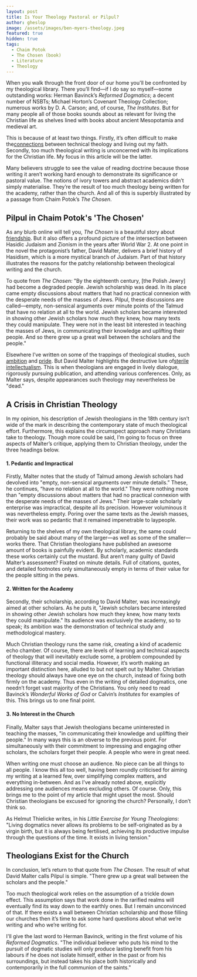 ```yaml
---
layout: post
title: Is Your Theology Pastoral or Pilpul?
author: gheslop
image: /assets/images/ben-myers-theology.jpeg
featured: true
hidden: true
tags:
  - Chaim Potok
  - The Chosen (book)
  - Literature
  - Theology
---
```

When you walk through the front door of our home you'll be confronted by my theological library. There you’ll find—if I do say so myself—some outstanding works: Herman Bavinck’s *Reformed Dogmatics*; a decent number of NSBTs; Michael Horton’s Covenant Theology Collection; numerous works by D. A. Carson; and, of course, *The Institutes*. But for many people all of those books sounds about as relevant for living the Christian life as shelves lined with books about ancient Mesopotamia and medieval art.

This is because of at least two things. Firstly, it’s often difficult to make the[connections](https://rekindle.co.za/content/2021-12-02-trinity) between technical theology and living out my faith. Secondly, too much theological writing is unconcerned with its implications for the Christian life. My focus in this article will be the latter.

Many believers struggle to see the value of reading doctrine because those writing it aren’t working hard enough to demonstrate its significance or pastoral value. The notions of ivory towers and abstract academics didn’t simply materialise. They’re the result of too much theology being written for the academy, rather than the church. And all of this is superbly illustrated by a passage from Chaim Potok’s *The Chosen*.

## Pilpul in Chaim Potok's 'The Chosen'

As any blurb online will tell you, *The Chosen* is a beautiful story about [friendship](https://rekindle.co.za/content/2021-05-12-eulogy-friendship). But it also offers a profound picture of the intersection between Hasidic Judaism and Zionism in the years after World War 2. At one point in the novel the protagonist’s father, David Malter, delivers a brief history of Hasidism, which is a more mystical branch of Judaism. Part of that history illustrates the reasons for the patchy relationship between theological writing and the church.

To quote from *The Chosen:* "By the eighteenth century, \[the Polish Jewry] had become a degraded people. Jewish scholarship was dead. In its place came empty discussions about matters that had no practical connexion with the desperate needs of the masses of Jews. Pilpul, these discussions are called—empty, non-sensical arguments over minute points of the Talmud that have no relation at all to the world. Jewish scholars became interested in showing other Jewish scholars how much they knew, how many texts they could manipulate. They were not in the least bit interested in teaching the masses of Jews, in communicating their knowledge and uplifting their people. And so there grew up a great wall between the scholars and the people."

Elsewhere I’ve written on some of the trappings of theological studies, such [ambition](https://rekindle.co.za/content/2022-04-22-christian-theologian-101-ambition) and [pride](https://rekindle.co.za/content/2022-02-16-christian-theologian-101-humility). But David Malter highlights the destructive lure of[sterile intellectualism](https://rekindle.co.za/content/2022-03-15-christian-theologian-101-intellectual-lust). This is when theologians are engaged in lively dialogue, rigorously pursuing publication, and attending various conferences. Only, as Malter says, despite appearances such theology may nevertheless be "dead."

## A Crisis in Christian Theology

In my opinion, his description of Jewish theologians in the 18th century isn’t wide of the mark in describing the contemporary state of much theological effort. Furthermore, this explains the circumspect approach many Christians take to theology. Though more could be said, I’m going to focus on three aspects of Malter’s critique, applying them to Christian theology, under the three headings below.

#### 1. Pedantic and Impractical

Firstly, Malter notes that the study of Talmud among Jewish scholars had devolved into "empty, non-sensical arguments over minute details.” These, he continues, “have no relation at all to the world." They were nothing more than "empty discussions about matters that had no practical connexion with the desperate needs of the masses of Jews." Their large-scale scholarly enterprise was impractical, despite all its precision. However voluminous it was nevertheless empty. Poring over the same texts as the Jewish masses, their work was so pedantic that it remained impenetrable to laypeople.

Returning to the shelves of my own theological library, the same could probably be said about many of the larger—as well as some of the smaller—works there. That Christian theologians have published an awesome amount of books is painfully evident. By scholarly, academic standards these works certainly cut the mustard. But aren’t many guilty of David Malter’s assessment? Fixated on minute details. Full of citations, quotes, and detailed footnotes only simultaneously empty in terms of their value for the people sitting in the pews.

#### 2. Written for the Academy

Secondly, their scholarship, according to David Malter, was increasingly aimed at other scholars. As he puts it, "Jewish scholars became interested in showing other Jewish scholars how much they knew, how many texts they could manipulate." Its audience was exclusively the academy, so to speak; its ambition was the demonstration of technical study and methodological mastery.

Much Christian theology runs the same risk, creating a kind of academic echo chamber. Of course, there are levels of learning and technical aspects of theology that will inevitably exclude some, a problem compounded by functional illiteracy and social media. However, it’s worth making an important distinction here, alluded to but not spelt out by Malter. Christian theology should always have one eye on the church, instead of fixing both firmly on the academy. Thus even in the writing of detailed dogmatics, one needn’t forget vast majority of the Christians. You only need to read Bavinck’s *Wonderful Works of God* or Calvin’s *Institutes* for examples of this. This brings us to one final point.

#### 3. No Interest in the Church

Finally, Malter says that Jewish theologians became uninterested in teaching the masses, "in communicating their knowledge and uplifting their people." In many ways this is an obverse to the previous point. For simultaneously with their commitment to impressing and engaging other scholars, the scholars forget their people. A people who were in great need.

When writing one must choose an audience. No piece can be all things to all people. I know this all too well, having been roundly criticised for aiming my writing at a learned few, over simplifying complex matters, and everything in-between. And as I’ve already noted above, explicitly addressing one audiences means excluding others. Of course. Only, this brings me to the point of my article that might upset the most. Should Christian theologians be excused for ignoring the church? Personally, I don’t think so.

As Helmut Thielicke writes, in his *Little Exercise for Young Theologians*: "Living dogmatics never allows its problems to be self-originated as by a virgin birth, but it is always being fertilised, achieving its productive impulse through the questions of the time. It exists in living tension."

## Theologians Exist for the Church

In conclusion, let’s return to that quote from *The Chosen*. The result of what David Malter calls Pilpul is simple. "There grew up a great wall between the scholars and the people."

Too much theological work relies on the assumption of a trickle down effect. This assumption says that work done in the rarified realms will eventually find its way down to the earthly ones. But I remain unconvinced of that. If there exists a wall between Christian scholarship and those filling our churches then it’s time to ask some hard questions about what we’re writing and who we’re writing for.

I'll give the last word to Herman Bavinck, writing in the first volume of his *Reformed Dogmatics*. "The individual believer who puts his mind to the pursuit of dogmatic studies will only produce lasting benefit from his labours if he does not isolate himself, either in the past or from his surroundings, but instead takes his place both historically and contemporarily in the full communion of the saints."